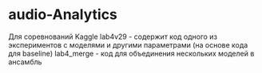 # audio-Analytics
Для соревнований Kaggle
lab4v29 - содержит код одного из экспериментов с моделями и другими параметрами (на основе кода для baseline)
lab4_merge - код для объединения нескольких моделей в ансамбль
